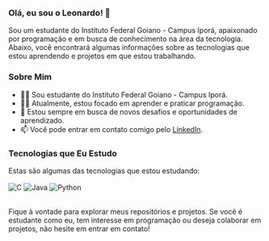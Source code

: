 ### Olá, eu sou o Leonardo! 👋

Sou um estudante do Instituto Federal Goiano - Campus Iporá, apaixonado por programação e em busca de conhecimento na área da tecnologia. Abaixo, você encontrará algumas informações sobre as tecnologias que estou aprendendo e projetos em que estou trabalhando.

### Sobre Mim

- 👨‍🎓 Sou estudante do Instituto Federal Goiano - Campus Iporá.
- 👨‍💻 Atualmente, estou focado em aprender e praticar programação.
- 🌱 Estou sempre em busca de novos desafios e oportunidades de aprendizado.
- 📫 Você pode entrar em contato comigo pelo [LinkedIn](https://www.linkedin.com/in/leonardo-yago-nascimento-silva-a800071ab/).

### Tecnologias que Eu Estudo

Estas são algumas das tecnologias que estou estudando:

<div style="display: inline_block">
  <img align="center" alt="C" src="https://img.shields.io/badge/C-00599C?style=for-the-badge&logo=c&logoColor=white" />
  <img align="center" alt="Java" src="https://img.shields.io/badge/Java-ED8B00?style=for-the-badge&logo=openjdk&logoColor=white" />
  <img align="center" alt="Python" src="https://img.shields.io/badge/Python-14354C?style=for-the-badge&logo=python&logoColor=white" />
</div><br/>

Fique à vontade para explorar meus repositórios e projetos. Se você é estudante como eu, tem interesse em programação ou deseja colaborar em projetos, não hesite em entrar em contato!
